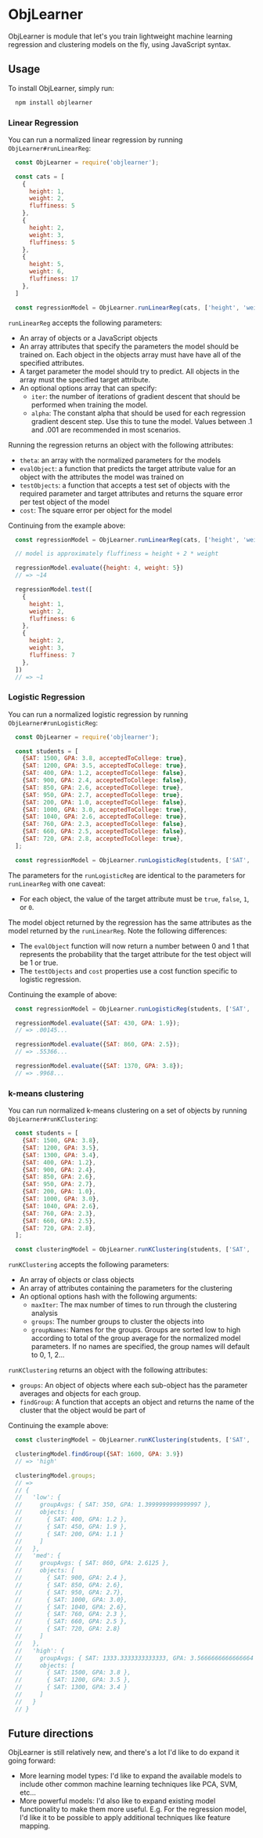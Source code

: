 # ObjLearner

ObjLearner is module that let's you train lightweight machine learning regression and clustering models on the fly, using JavaScript syntax.

## Usage

To install ObjLearner, simply run:

```JavaScript
  npm install objlearner
```

### Linear Regression

You can run a normalized linear regression by running `ObjLearner#runLinearReg`:

```JavaScript
  const ObjLearner = require('objlearner');

  const cats = [
    {
      height: 1,
      weight: 2,
      fluffiness: 5
    },
    {
      height: 2,
      weight: 3,
      fluffiness: 5
    },
    {
      height: 5,
      weight: 6,
      fluffiness: 17
    },
  ]

  const regressionModel = ObjLearner.runLinearReg(cats, ['height', 'weight'], 'fluffiness', {iter: 1000, alpha: .01});
```
`runLinearReg` accepts the following parameters:
- An array of objects or a JavaScript objects
- An array attributes that specify the parameters the model should be trained on. Each object in the objects array must have have all of the specified attributes.
- A target parameter the model should try to predict. All objects in the array must the specified target attribute.
- An optional options array that can specify:
  - `iter`: the number of iterations of gradient descent that should be performed when training the model.
  - `alpha`: The constant alpha that should be used for each regression gradient descent step. Use this to tune the model. Values between .1 and .001 are recommended in most scenarios.

Running the regression returns an object with the following attributes:
- `theta`: an array with the normalized parameters for the models
- `evalObject`: a function that predicts the target attribute value for an object with the attributes the model was trained on
- `testObjects`: a function that accepts a test set of objects with the required parameter and target attributes and returns the square error per test object of the model
- `cost`: The square error per object for the model

Continuing from the example above:

```JavaScript
  const regressionModel = ObjLearner.runLinearReg(cats, ['height', 'weight'], 'fluffiness', {iter: 1000, alpha: .01});

  // model is approximately fluffiness = height + 2 * weight

  regressionModel.evaluate({height: 4, weight: 5})
  // => ~14

  regressionModel.test([
    {
      height: 1,
      weight: 2,
      fluffiness: 6
    },
    {
      height: 2,
      weight: 3,
      fluffiness: 7
    },
  ])
  // => ~1
```

### Logistic Regression

You can run a normalized logistic regression by running `ObjLearner#runLogisticReg`:

```JavaScript
  const ObjLearner = require('objlearner');

  const students = [
    {SAT: 1500, GPA: 3.8, acceptedToCollege: true},
    {SAT: 1200, GPA: 3.5, acceptedToCollege: true},
    {SAT: 400, GPA: 1.2, acceptedToCollege: false},
    {SAT: 900, GPA: 2.4, acceptedToCollege: false},
    {SAT: 850, GPA: 2.6, acceptedToCollege: true},
    {SAT: 950, GPA: 2.7, acceptedToCollege: true},
    {SAT: 200, GPA: 1.0, acceptedToCollege: false},
    {SAT: 1000, GPA: 3.0, acceptedToCollege: true},
    {SAT: 1040, GPA: 2.6, acceptedToCollege: true},
    {SAT: 760, GPA: 2.3, acceptedToCollege: false},
    {SAT: 660, GPA: 2.5, acceptedToCollege: false},
    {SAT: 720, GPA: 2.8, acceptedToCollege: true},
  ];

  const regressionModel = ObjLearner.runLogisticReg(students, ['SAT', 'GPA'], 'acceptedToCollege');
```

The parameters for the `runLogisticReg` are identical to the parameters for `runLinearReg` with one caveat:
- For each object, the value of the target attribute must be `true`, `false`, `1`, or `0`.

The model object returned by the regression has the same attributes as the model returned by the `runLinearReg`. Note the following differences:
- The `evalObject` function will now return a number between 0 and 1 that represents the probability that the target attribute for the test object will be 1 or true.
- The `testObjects` and `cost` properties use a cost function specific to logistic regression.  

Continuing the example of above:

```JavaScript
  const regressionModel = ObjLearner.runLogisticReg(students, ['SAT', 'GPA'], 'acceptedToCollege');

  regressionModel.evaluate({SAT: 430, GPA: 1.9});
  // => .00145...

  regressionModel.evaluate({SAT: 860, GPA: 2.5});
  // => .55366...

  regressionModel.evaluate({SAT: 1370, GPA: 3.8});
  // => .9968...
```

### k-means clustering

You can run normalized k-means clustering on a set of objects by running `ObjLearner#runKClustering`:

```JavaScript
  const students = [
    {SAT: 1500, GPA: 3.8},
    {SAT: 1200, GPA: 3.5},
    {SAT: 1300, GPA: 3.4},
    {SAT: 400, GPA: 1.2},
    {SAT: 900, GPA: 2.4},
    {SAT: 850, GPA: 2.6},
    {SAT: 950, GPA: 2.7},
    {SAT: 200, GPA: 1.0},
    {SAT: 1000, GPA: 3.0},
    {SAT: 1040, GPA: 2.6},
    {SAT: 760, GPA: 2.3},
    {SAT: 660, GPA: 2.5},
    {SAT: 720, GPA: 2.8},
  ];

  const clusteringModel = ObjLearner.runKClustering(students, ['SAT', 'GPA'], {maxIter: 100, groups: 3, groupNames: ['low', 'med', 'high']})
```

`runKClustering` accepts the following parameters:
- An array of objects or class objects
- An array of attributes containing the parameters for the clustering
- An optional options hash with the following arguments:
  - `maxIter`: The max number of times to run through the clustering analysis
  - `groups`: The number groups to cluster the objects into
  - `groupNames`: Names for the groups. Groups are sorted low to high according to total of the group average for the normalized model parameters. If no names are specified, the group names will default to 0, 1, 2...

`runKClustering` returns an object with the following attributes:
  - `groups`: An object of objects where each sub-object has the parameter averages and objects for each group.
  - `findGroup`: A function that accepts an object and returns the name of the cluster that the object would be part of

  Continuing the example above:

  ```JavaScript
    const clusteringModel = ObjLearner.runKClustering(students, ['SAT', 'GPA'], {maxIter: 100, groups: 3, groupNames: ['low', 'med', 'high']})

    clusteringModel.findGroup({SAT: 1600, GPA: 3.9})
    // => 'high'

    clusteringModel.groups;
    // =>
    // {
    //   'low': {
    //     groupAvgs: { SAT: 350, GPA: 1.3999999999999997 },
    //     objects: [
    //       { SAT: 400, GPA: 1.2 },
    //       { SAT: 450, GPA: 1.9 },
    //       { SAT: 200, GPA: 1.1 }
    //     ]
    //   },
    //   'med': {
    //     groupAvgs: { SAT: 860, GPA: 2.6125 },
    //     objects: [
    //       { SAT: 900, GPA: 2.4 },
    //       { SAT: 850, GPA: 2.6},
    //       { SAT: 950, GPA: 2.7},
    //       { SAT: 1000, GPA: 3.0},
    //       { SAT: 1040, GPA: 2.6},
    //       { SAT: 760, GPA: 2.3 },
    //       { SAT: 660, GPA: 2.5 },
    //       { SAT: 720, GPA: 2.8}
    //     ]
    //   },
    //   'high': {
    //     groupAvgs: { SAT: 1333.3333333333333, GPA: 3.5666666666666664 },
    //     objects: [
    //       { SAT: 1500, GPA: 3.8 },
    //       { SAT: 1200, GPA: 3.5 },
    //       { SAT: 1300, GPA: 3.4 }
    //     ]
    //   }
    // }
  ```
## Future directions

ObjLearner is still relatively new, and there's a lot I'd like to do expand it going forward:
- More learning model types: I'd like to expand the available models to include other common machine learning techniques like PCA, SVM, etc...
- More powerful models: I'd also like to expand existing model functionality to make them more useful. E.g. For the regression model, I'd like it to be possible to apply additional techniques like feature mapping.
